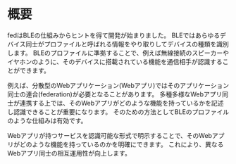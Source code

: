 # 概要
fedはBLEの仕組みからヒントを得て開発が始まりました。
BLEではあらゆるデバイス同士がプロファイルと呼ばれる情報をやり取りしてデバイスの種類を識別します。
BLEのプロファイルに準拠することで、例えば無線接続のスピーカーやイヤホンのように、そのデバイスに搭載されている機能を通信相手が認識することができます。

例えば、分散型のWebアプリケーション(Webアプリ)ではそのアプリケーション同士の連合(federation)が必要となることがあります。
多種多様なWebアプリ同士が連携する上では、そのWebアプリがどのような機能を持っているかを記述し認識できることが重要になります。
そのための方法としてBLEのプロファイルのような仕組みは有効です。

Webアプリが持つサービスを認識可能な形式で明示することで、そのWebアプリがどのような機能を持っているのかを明確にできます。
これにより、異なるWebアプリ同士の相互運用性が向上します。
